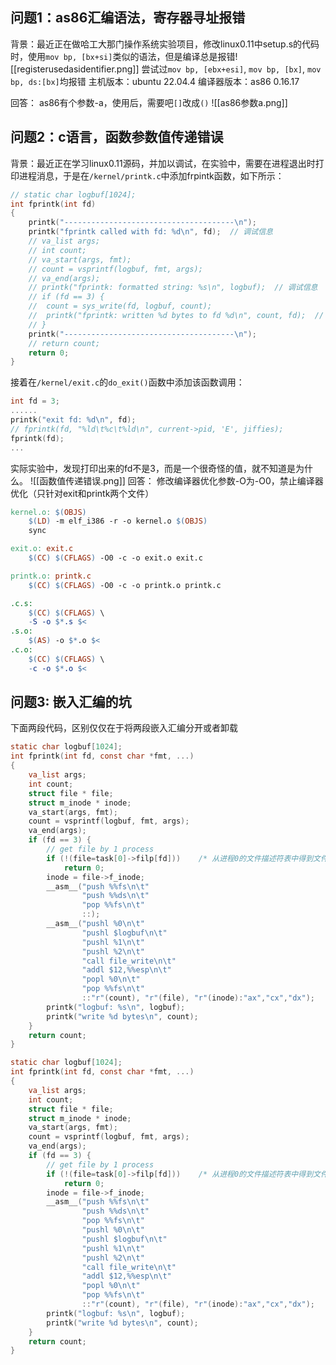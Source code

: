 ## 问题1：as86汇编语法，寄存器寻址报错
背景：最近正在做哈工大那门操作系统实验项目，修改linux0.11中setup.s的代码时，使用`mov bp, [bx+si]`类似的语法，但是编译总是报错![[registerusedasidentifier.png]]
尝试过`mov bp, [ebx+esi]`, `mov bp, [bx]`, `mov bp, ds:[bx]`均报错
主机版本：ubuntu 22.04.4
编译器版本：as86 0.16.17

回答：
as86有个参数-a，使用后，需要吧`[]`改成`()`
![[as86参数a.png]]


## 问题2：c语言，函数参数值传递错误
背景：最近正在学习linux0.11源码，并加以调试，在实验中，需要在进程退出时打印进程消息，于是在`/kernel/printk.c`中添加frpintk函数，如下所示：
```c
// static char logbuf[1024];
int fprintk(int fd)
{
	printk("--------------------------------------\n");
	printk("fprintk called with fd: %d\n", fd);  // 调试信息
	// va_list args;
	// int count;
	// va_start(args, fmt);
	// count = vsprintf(logbuf, fmt, args);
	// va_end(args);
	// printk("fprintk: formatted string: %s\n", logbuf);  // 调试信息
	// if (fd == 3) {
	// 	count = sys_write(fd, logbuf, count);
	// 	printk("fprintk: written %d bytes to fd %d\n", count, fd);  // 调试信息
	// }
	printk("--------------------------------------\n");
	// return count;
	return 0;
}
```
接着在`/kernel/exit.c`的`do_exit()`函数中添加该函数调用：
```c
int fd = 3;
......
printk("exit fd: %d\n", fd);
// fprintk(fd, "%ld\t%c\t%ld\n", current->pid, 'E', jiffies);
fprintk(fd);
...
```
实际实验中，发现打印出来的fd不是3，而是一个很奇怪的值，就不知道是为什么。
![[函数值传递错误.png]]
回答：
修改编译器优化参数-O为-O0，禁止编译器优化（只针对exit和printk两个文件）
```makefile
kernel.o: $(OBJS)
	$(LD) -m elf_i386 -r -o kernel.o $(OBJS)
	sync

exit.o: exit.c
	$(CC) $(CFLAGS) -O0 -c -o exit.o exit.c

printk.o: printk.c
	$(CC) $(CFLAGS) -O0 -c -o printk.o printk.c

.c.s:
	$(CC) $(CFLAGS) \
	-S -o $*.s $<
.s.o:
	$(AS) -o $*.o $<
.c.o:
	$(CC) $(CFLAGS) \
	-c -o $*.o $<
```

## 问题3: 嵌入汇编的坑
下面两段代码，区别仅仅在于将两段嵌入汇编分开或者卸载
```c
static char logbuf[1024];
int fprintk(int fd, const char *fmt, ...)
{
	va_list args;
	int count;
	struct file * file;
	struct m_inode * inode;
	va_start(args, fmt);
	count = vsprintf(logbuf, fmt, args);
	va_end(args);
	if (fd == 3) {
		// get file by 1 process
		if (!(file=task[0]->filp[fd]))    /* 从进程0的文件描述符表中得到文件句柄 */
            return 0;
		inode = file->f_inode;
		__asm__("push %%fs\n\t"
				"push %%ds\n\t"
				"pop %%fs\n\t"
				::);
		__asm__("pushl %0\n\t"
				"pushl $logbuf\n\t"
				"pushl %1\n\t"
				"pushl %2\n\t"
				"call file_write\n\t"
				"addl $12,%%esp\n\t"
				"popl %0\n\t"
				"pop %%fs\n\t"
				::"r"(count), "r"(file), "r"(inode):"ax","cx","dx");
		printk("logbuf: %s\n", logbuf);
		printk("write %d bytes\n", count);
	}
	return count;
}
```

```c
static char logbuf[1024];
int fprintk(int fd, const char *fmt, ...)
{
	va_list args;
	int count;
	struct file * file;
	struct m_inode * inode;
	va_start(args, fmt);
	count = vsprintf(logbuf, fmt, args);
	va_end(args);
	if (fd == 3) {
		// get file by 1 process
		if (!(file=task[0]->filp[fd]))    /* 从进程0的文件描述符表中得到文件句柄 */
            return 0;
		inode = file->f_inode;
		__asm__("push %%fs\n\t"
				"push %%ds\n\t"
				"pop %%fs\n\t"
				"pushl %0\n\t"
				"pushl $logbuf\n\t"
				"pushl %1\n\t"
				"pushl %2\n\t"
				"call file_write\n\t"
				"addl $12,%%esp\n\t"
				"popl %0\n\t"
				"pop %%fs\n\t"
				::"r"(count), "r"(file), "r"(inode):"ax","cx","dx");
		printk("logbuf: %s\n", logbuf);
		printk("write %d bytes\n", count);
	}
	return count;
}
```